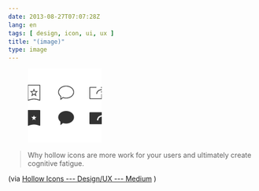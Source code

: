 ```yaml
---
date: 2013-08-27T07:07:28Z
lang: en
tags: [ design, icon, ui, ux ]
title: "(image)"
type: image
---
```


<figure>
<a
href="https://hugo.ferreira.cc/why-hollow-icons-are-more-work-for-your-users-and/attachment/399/"
rel="attachment"><img
src="tumblr_ms79f5A14a1qz82meo1_400-150x150.gif"
width="150" height="150" /></a></figure>

> Why hollow icons are more work for your users and ultimately create cognitive fatigue.

(via [Hollow Icons --- Design/UX ---
Medium](https://medium.com/design-ux/a93647e5a44b) )


